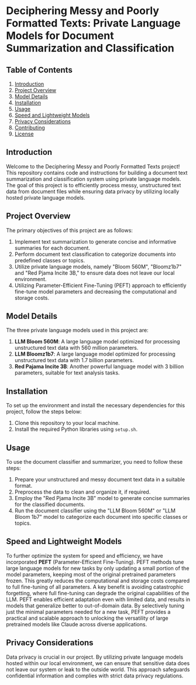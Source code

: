 # Deciphering Messy and Poorly Formatted Texts: Private Language Models for Document Summarization and Classification 

## Table of Contents

1. [Introduction](#introduction)
2. [Project Overview](#project-overview)
3. [Model Details](#model-details)
4. [Installation](#installation)
5. [Usage](#usage)
6. [Speed and Lightweight Models](#speed-and-lightweight-models)
7. [Privacy Considerations](#privacy-considerations)
8. [Contributing](#contributing)
9. [License](#license)

## Introduction

Welcome to the Deciphering Messy and Poorly Formatted Texts project! This repository contains code and instructions for building a document text summarization and classification system using private language models. The goal of this project is to efficiently process messy, unstructured text data from document files while ensuring data privacy by utilizing locally hosted private language models.

## Project Overview

The primary objectives of this project are as follows:


1. Implement text summarization to generate concise and informative summaries for each document.
2. Perform document text classification to categorize documents into predefined classes or topics.
3. Utilize private language models, namely "Bloom 560M", "Bloomz1b7" and "Red Pjama Incite 3B," to ensure data does not leave our local environment.
4. Utilizing Parameter-Efficient Fine-Tuning (PEFT) approach to efficiently fine-tune model parameters and  decreasing the computational and storage costs.

## Model Details

The three private language models used in this project are:

1. **LLM Bloom 560M**: A large language model optimized for processing unstructured text data with 560 million parameters.
2. **LLM Bloomz1b7**: A large language model optimized for processing unstructured text data with 1.7 billion parameters.
3. **Red Pajama Incite 3B**: Another powerful language model with 3 billion parameters, suitable for text analysis tasks.

## Installation

To set up the environment and install the necessary dependencies for this project, follow the steps below:

1. Clone this repository to your local machine.
2. Install the required Python libraries using `setup.sh`.


## Usage

To use the document classifier and summarizer, you need to follow these steps:

1. Prepare your unstructured and messy document text data in a suitable format.
2. Preprocess the data to clean and organize it, if required.
3. Employ the "Red Pjama Incite 3B" model to generate concise summaries for the classified documents.
4. Run the document classifier using the "LLM Bloom 560M" or "LLM Bloom 1b7" model to categorize each document into specific classes or topics.


## Speed and Lightweight Models

To further optimize the system for speed and efficiency, we have incorporated **PEFT** (Parameter-Efficient Fine-Tuning). PEFT methods tune large language models for new tasks by only updating a small portion of the model parameters, keeping most of the original pretrained parameters frozen. This greatly reduces the computational and storage costs compared to full fine-tuning of all parameters. A key benefit is avoiding catastrophic forgetting, where full fine-tuning can degrade the original capabilities of the LLM. PEFT enables efficient adaptation even with limited data, and results in models that generalize better to out-of-domain data. By selectively tuning just the minimal parameters needed for a new task, PEFT provides a practical and scalable approach to unlocking the versatility of large pretrained models like Claude across diverse applications.

## Privacy Considerations

Data privacy is crucial in our project. By utilizing private language models hosted within our local environment, we can ensure that sensitive data does not leave our system or leak to the outside world. This approach safeguards confidential information and complies with strict data privacy regulations.
